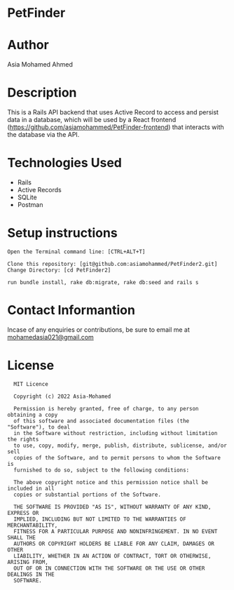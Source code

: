 # PetFinder

# Author
Asia Mohamed Ahmed

# Description
This is a Rails API backend that uses Active Record to access and persist data in a database, which will be used by a React frontend (https://github.com/asiamohammed/PetFinder-frontend) that interacts with the database via the API.

# Technologies Used
* Rails<br>
* Active Records<br>
* SQLite<br>
* Postman<br>


# Setup instructions
```
Open the Terminal command line: [CTRL+ALT+T]

Clone this repository: [git@github.com:asiamohammed/PetFinder2.git]
Change Directory: [cd PetFinder2]

run bundle install, rake db:migrate, rake db:seed and rails s

```
# Contact Informantion
Incase of any enquiries or contributions, be sure to email me at [mohamedasia021@gmail.com]()

# License
      MIT Licence

      Copyright (c) 2022 Asia-Mohamed

      Permission is hereby granted, free of charge, to any person obtaining a copy
      of this software and associated documentation files (the "Software"), to deal
      in the Software without restriction, including without limitation the rights
      to use, copy, modify, merge, publish, distribute, sublicense, and/or sell
      copies of the Software, and to permit persons to whom the Software is
      furnished to do so, subject to the following conditions:

      The above copyright notice and this permission notice shall be included in all
      copies or substantial portions of the Software.

      THE SOFTWARE IS PROVIDED "AS IS", WITHOUT WARRANTY OF ANY KIND, EXPRESS OR
      IMPLIED, INCLUDING BUT NOT LIMITED TO THE WARRANTIES OF MERCHANTABILITY,
      FITNESS FOR A PARTICULAR PURPOSE AND NONINFRINGEMENT. IN NO EVENT SHALL THE
      AUTHORS OR COPYRIGHT HOLDERS BE LIABLE FOR ANY CLAIM, DAMAGES OR OTHER
      LIABILITY, WHETHER IN AN ACTION OF CONTRACT, TORT OR OTHERWISE, ARISING FROM,
      OUT OF OR IN CONNECTION WITH THE SOFTWARE OR THE USE OR OTHER DEALINGS IN THE
      SOFTWARE.